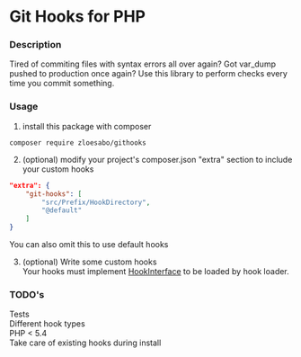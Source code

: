 # Git Hooks for PHP
### Description
Tired of commiting files with syntax errors all over again? Got var_dump pushed to production once again? Use this library to perform checks every time you commit something.

### Usage
1. install this package with composer
```
composer require zloesabo/githooks
```

2. (optional) modify your project's composer.json "extra" section to include your custom hooks
```json
"extra": {
    "git-hooks": [
        "src/Prefix/HookDirectory",
        "@default"
    ]
}
```
You can also omit this to use default hooks

3. (optional) Write some custom hooks  
Your hooks must implement [HookInterface](Hook/HookInterface.php) to be loaded by hook loader.



### TODO's
Tests  
Different hook types  
PHP < 5.4  
Take care of existing hooks during install


